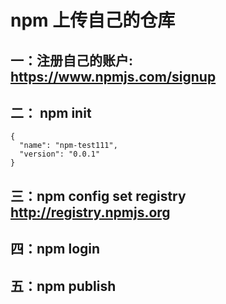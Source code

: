 # npm 上传自己的仓库

## 一：注册自己的账户: https://www.npmjs.com/signup

## 二： npm init

```
{
  "name": "npm-test111",
  "version": "0.0.1"
}
```

## 三：npm config set registry http://registry.npmjs.org

## 四：npm login

## 五：npm publish
